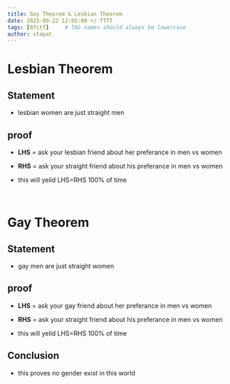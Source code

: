 ```yaml
---
title: Gay Theorem & Lesbian Theorem
date: 2025-09-22 12:05:00 +/-TTTT
tags: [07ctf]     # TAG names should always be lowercase
author: stapat
---
```



# Lesbian Theorem

## Statement
- lesbian women are just straight men

## proof

- **LHS** = ask your lesbian friend about her preferance in men vs women
- **RHS** = ask your straight friend about his preferance in men vs women

- this will yeild LHS=RHS 100% of time

<br>

# Gay Theorem

## Statement
- gay men are just straight women

## proof

- **LHS** = ask your gay friend about her preferance in men vs women
- **RHS** = ask your straight friend about his preferance in men vs women

- this will yeild LHS=RHS 100% of time


## Conclusion

- this proves no gender exist in this world